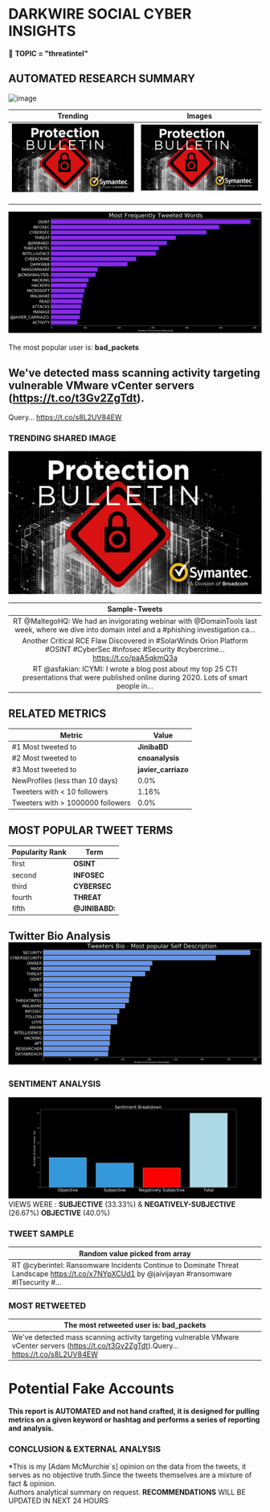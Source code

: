 # DARKWIRE SOCIAL CYBER INSIGHTS 
&#x1F34E; **TOPIC = "threatintel"**

## AUTOMATED RESEARCH SUMMARY
  ![image](darkLogo.png)   

|  Trending  |   Images | 
:-------------------------:|:-------------------------:
|  ![image](assets/threatintel/imageFile1.jpg)     <img width=200/> | ![image](assets/threatintel/imageFile2.jpg) <img width=200/> |   
 
 
![image](assets/threatintel/TWEETS.png)
<br></br>
The most popular user is: **bad_packets**  
 

## We've detected mass scanning activity targeting vulnerable VMware vCenter servers (https://t.co/t3Gv2ZgTdt).

Query… https://t.co/s8L2UV84EW 

  




### TRENDING SHARED IMAGE

![image](assets/threatintel/twitterPostedImage.png)



|                **Sample-Tweets**        |
| :-------------: |
| RT @MaltegoHQ: We had an invigorating webinar with @DomainTools last week, where we dive into domain intel and a #phishing investigation ca… |
| Another Critical RCE Flaw Discovered in #SolarWinds Orion Platform  #OSINT #CyberSec #infosec #Security #cybercrime… https://t.co/paA5qkmQ3a |
| RT @asfakian: ICYMI: I wrote a blog post about my top 25 CTI presentations that were published online during 2020. Lots of smart people in… |

## RELATED METRICS<br>
| Metric | Value |
| ------------- | ------------- |
| #1 Most tweeted to  | **JinibaBD** |
| #2 Most tweeted to  | **cnoanalysis** |
| #3 Most tweeted to  | **javier_carriazo** |
| NewProfiles (less than 10 days) | 0.0%  |
| Tweeters with < 10 followers  | 1.16%|
| Tweeters with > 1000000 followers  | 0.0%  |



## MOST POPULAR TWEET TERMS 


| Popularity Rank  | Term |
| ------------- | ------------- |
| first  | **OSINT**  |
| second  | **INFOSEC**  |
| third  | **CYBERSEC** |
| fourth  | **THREAT**  |
| fifth  | **@JINIBABD:**  |


## Twitter Bio Analysis![image](assets/threatintel/BIO.png)
### SENTIMENT ANALYSIS
![image](assets/threatintel/sentiment.png)
VIEWS WERE : **SUBJECTIVE**  (33.33%) & **NEGATIVELY-SUBJECTIVE** (26.67%) **OBJECTIVE** (40.0%)

### TWEET SAMPLE 
| Random value picked from array |
| ------------- |
|RT @cyberintel: Ransomware Incidents Continue to Dominate Threat Landscape https://t.co/x7NYpXCUd1 by @jaivijayan #ransomware #ITsecurity #… |

### MOST RETWEETED 

| The most retweeted user is: **bad_packets**  |
| ------------- |
| We've detected mass scanning activity targeting vulnerable VMware vCenter servers (https://t.co/t3Gv2ZgTdt).Query… https://t.co/s8L2UV84EW |

# Potential Fake Accounts
 

<b> This report is AUTOMATED and not hand crafted, it is designed for pulling metrics on a given keyword or hashtag and performs a series of reporting and analysis.</b>  
### CONCLUSION & EXTERNAL ANALYSIS

*This is my [Adam McMurchie`s] opinion on the data from the tweets, it serves as no objective truth.Since the tweets themselves are a mixture of fact & opinion.<br>
Authors analytical summary on request.
**RECOMMENDATIONS** WILL BE UPDATED IN NEXT  24 HOURS <br>